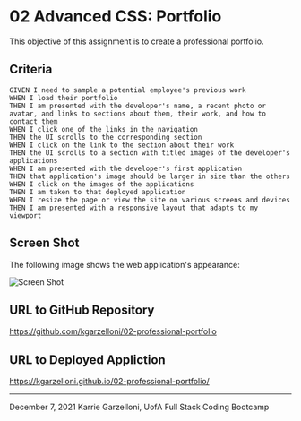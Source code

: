 # 02 Advanced CSS: Portfolio

This objective of this assignment is to create a professional portfolio.

## Criteria

```
GIVEN I need to sample a potential employee's previous work
WHEN I load their portfolio
THEN I am presented with the developer's name, a recent photo or avatar, and links to sections about them, their work, and how to contact them
WHEN I click one of the links in the navigation
THEN the UI scrolls to the corresponding section
WHEN I click on the link to the section about their work
THEN the UI scrolls to a section with titled images of the developer's applications
WHEN I am presented with the developer's first application
THEN that application's image should be larger in size than the others
WHEN I click on the images of the applications
THEN I am taken to that deployed application
WHEN I resize the page or view the site on various screens and devices
THEN I am presented with a responsive layout that adapts to my viewport
```


## Screen Shot

The following image shows the web application's appearance:

![Screen Shot](https://user-images.githubusercontent.com/94555980/145158877-c8389d85-604d-4232-9ca2-2608fb7c98d6.png)


## URL to GitHub Repository
https://github.com/kgarzelloni/02-professional-portfolio

## URL to Deployed Appliction
https://kgarzelloni.github.io/02-professional-portfolio/

- - -
December 7, 2021 Karrie Garzelloni, UofA Full Stack Coding Bootcamp 
